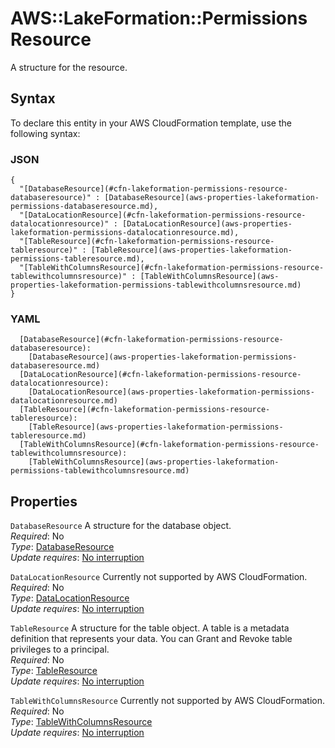 # AWS::LakeFormation::Permissions Resource<a name="aws-properties-lakeformation-permissions-resource"></a>

A structure for the resource\.

## Syntax<a name="aws-properties-lakeformation-permissions-resource-syntax"></a>

To declare this entity in your AWS CloudFormation template, use the following syntax:

### JSON<a name="aws-properties-lakeformation-permissions-resource-syntax.json"></a>

```
{
  "[DatabaseResource](#cfn-lakeformation-permissions-resource-databaseresource)" : [DatabaseResource](aws-properties-lakeformation-permissions-databaseresource.md),
  "[DataLocationResource](#cfn-lakeformation-permissions-resource-datalocationresource)" : [DataLocationResource](aws-properties-lakeformation-permissions-datalocationresource.md),
  "[TableResource](#cfn-lakeformation-permissions-resource-tableresource)" : [TableResource](aws-properties-lakeformation-permissions-tableresource.md),
  "[TableWithColumnsResource](#cfn-lakeformation-permissions-resource-tablewithcolumnsresource)" : [TableWithColumnsResource](aws-properties-lakeformation-permissions-tablewithcolumnsresource.md)
}
```

### YAML<a name="aws-properties-lakeformation-permissions-resource-syntax.yaml"></a>

```
  [DatabaseResource](#cfn-lakeformation-permissions-resource-databaseresource): 
    [DatabaseResource](aws-properties-lakeformation-permissions-databaseresource.md)
  [DataLocationResource](#cfn-lakeformation-permissions-resource-datalocationresource): 
    [DataLocationResource](aws-properties-lakeformation-permissions-datalocationresource.md)
  [TableResource](#cfn-lakeformation-permissions-resource-tableresource): 
    [TableResource](aws-properties-lakeformation-permissions-tableresource.md)
  [TableWithColumnsResource](#cfn-lakeformation-permissions-resource-tablewithcolumnsresource): 
    [TableWithColumnsResource](aws-properties-lakeformation-permissions-tablewithcolumnsresource.md)
```

## Properties<a name="aws-properties-lakeformation-permissions-resource-properties"></a>

`DatabaseResource`  <a name="cfn-lakeformation-permissions-resource-databaseresource"></a>
A structure for the database object\.  
*Required*: No  
*Type*: [DatabaseResource](aws-properties-lakeformation-permissions-databaseresource.md)  
*Update requires*: [No interruption](https://docs.aws.amazon.com/AWSCloudFormation/latest/UserGuide/using-cfn-updating-stacks-update-behaviors.html#update-no-interrupt)

`DataLocationResource`  <a name="cfn-lakeformation-permissions-resource-datalocationresource"></a>
Currently not supported by AWS CloudFormation\.  
*Required*: No  
*Type*: [DataLocationResource](aws-properties-lakeformation-permissions-datalocationresource.md)  
*Update requires*: [No interruption](https://docs.aws.amazon.com/AWSCloudFormation/latest/UserGuide/using-cfn-updating-stacks-update-behaviors.html#update-no-interrupt)

`TableResource`  <a name="cfn-lakeformation-permissions-resource-tableresource"></a>
A structure for the table object\. A table is a metadata definition that represents your data\. You can Grant and Revoke table privileges to a principal\.  
*Required*: No  
*Type*: [TableResource](aws-properties-lakeformation-permissions-tableresource.md)  
*Update requires*: [No interruption](https://docs.aws.amazon.com/AWSCloudFormation/latest/UserGuide/using-cfn-updating-stacks-update-behaviors.html#update-no-interrupt)

`TableWithColumnsResource`  <a name="cfn-lakeformation-permissions-resource-tablewithcolumnsresource"></a>
Currently not supported by AWS CloudFormation\.  
*Required*: No  
*Type*: [TableWithColumnsResource](aws-properties-lakeformation-permissions-tablewithcolumnsresource.md)  
*Update requires*: [No interruption](https://docs.aws.amazon.com/AWSCloudFormation/latest/UserGuide/using-cfn-updating-stacks-update-behaviors.html#update-no-interrupt)